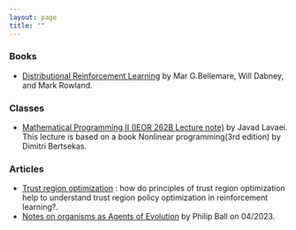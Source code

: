 ```yaml
---
layout: page
title: ""
---
```


### Books
- [Distributional Reinforcement Learning](./assets/DistributionalRL_BOOK.pdf) by Mar G.Bellemare, Will Dabney, and Mark Rowland.

### Classes
- [Mathematical Programming II (IEOR 262B Lecture note)](./assets/IEOR262B_LECNOTE.pdf) by Javad Lavaei. This lecture is based on a book Nonlinear programming(3rd edition) by Dimitri Bertsekas.

### Articles
- [Trust region optimization](./assets/TRO.pdf) : how do principles of trust region optimization help to understand trust region policy optimization in reinforcement learning?.
- [Notes on organisms as Agents of Evolution](./assets/Notes_on_evolutionary_agent.pdf) by Philip Ball on 04/2023. 
